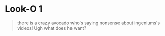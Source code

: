 # Look-O 1

> there is a crazy avocado who's saying nonsense about ingeniums's videos! Ugh what does he want? 
